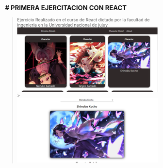 ## # PRIMERA EJERCITACION CON REACT

> Ejercicio Realizado en el curso de React dictado por la facultad de ingenieria en la Universidad nacional de jujuy
> ![](./img/Screenshot_1.png) > ![](./img/Screenshot_2.png)
